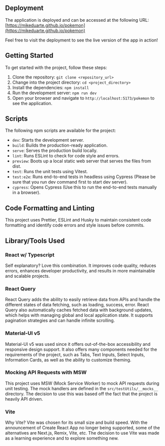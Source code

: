 ## Deployment

The application is deployed and can be accessed at the following URL: [https://mikeduarte.github.io/pokemon](https://mikeduarte.github.io/pokemon)

Feel free to visit the deployment to see the live version of the app in action!

## Getting Started

To get started with the project, follow these steps:

1. Clone the repository: `git clone <repository_url>`
2. Change into the project directory: `cd <project_directory>`
3. Install the dependencies: `npm install`
4. Run the development server: `npm run dev`
5. Open your browser and navigate to `http://localhost:5173/pokemon` to see the application.

## Scripts

The following npm scripts are available for the project:

- `dev`: Starts the development server.
- `build`: Builds the production-ready application.
- `serve`: Serves the production build locally.
- `lint`: Runs ESLint to check for code style and errors.
- `preview`: Boots up a local static web server that serves the files from dist.
- `test`: Runs the unit tests using Vitest.
- `test:e2e`: Runs end-to-end tests in headless using Cypress (Please be sure that you run dev command first to start dev server).
- `cypress`: Opens Cypress (Use this to run the end-to-end tests manually in a browser).

## Code Formatting and Linting

This project uses Prettier, ESLint and Husky to maintain consistent code formatting and identify code errors and style issues before commits.

## Library/Tools Used

### React w/ Typescript

Self explanatory? Love this combination. It improves code quality, reduces errors, enhances developer productivity, and results in more maintainable and scalable projects.

### React Query

React Query adds the ability to easily retrieve data from APIs and handle the different states of data fetching, such as loading, success, error. React Query also automatically caches fetched data with background updates, which helps with managing global and local application state. It supports pagination strategies and can handle infinite scrolling.

### Material-UI v5

Material-UI v5 was used since it offers out-of-the-box accessibility and responsive design support. It also offers many components needed for the requirements of the project, such as Tabs, Text Inputs, Select Inputs, Information Cards, as well as the ability to customize theming.

### Mocking API Requests with MSW

This project uses MSW (Mock Service Worker) to mock API requests during unit testing. The mock handlers are defined in the `src/testUtils/__mocks__` directory. The decision to use this was based off the fact that the project is heavily API driven.

### Vite

Why Vite? Vite was chosen for its small size and build speed. With the announcement of Create React App no longer being supported, some of the alternatives are Next.js, Remix, Vite, etc. The decision to use Vite was made as a learning experience and to explore something new.